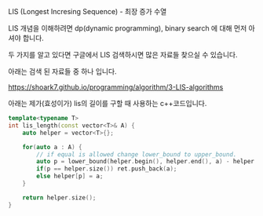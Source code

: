 LIS (Longest Incresing Sequence) - 최장 증가 수열

LIS 개념을 이해하려면 dp(dynamic programming), binary search 에 대해 먼저 아셔야 합니다.

두 가지를 알고 있다면 구글에서 LIS 검색하시면 많은 자료들 찾으실 수 있습니다.

아래는 검색 된 자료들 중 하나 입니다.

https://shoark7.github.io/programming/algorithm/3-LIS-algorithms

아래는 제가(효성이가) lis의 길이를 구할 때 사용하는 c++코드입니다.
```c++
template<typename T>
int lis_length(const vector<T>& A) {
    auto helper = vector<T>{};

    for(auto a : A) {
        // if equal is allowed change lower_bound to upper_bound.
        auto p = lower_bound(helper.begin(), helper.end(), a) - helper.begin();
        if(p == helper.size()) ret.push_back(a);
        else helper[p] = a;
    }

    return helper.size();
}
```
